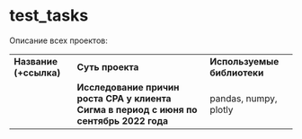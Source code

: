 # test_tasks

Описание всех проектов:
<table>
<tr>
<td><b>Название (+ссылка)</b></td>
<td><b>Суть проекта</b></td>
<td><b>Используемые библиотеки</b></td>
<tr>
<td><a href="https://github.com/nex1o/test_tasks/blob/a0867de1b0256862f9cb068c4bebd0d117ca7f4b/yandex_ad_analyst.ipynb" target="_blank" Тестовое задание Яндекса на рекламного аналитика</a></td>
<td><b>Исследование причин роста CPA у клиента Сигма в период с июня по сентябрь 2022 года</b></td>
<td>pandas, numpy, plotly</td>
  
</table>
<br/><br/>
